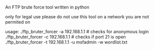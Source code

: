 An FTP brute force tool written in python

only for legal use please do not use this tool on a network you are not permited on

usage:
./ftp_bruter_forcer -a 192.168.1.1 # checks for anonymous login
./ftp_bruter_forcer -c 192.168.1.1 # checks if port 21 is open
./ftp_bruter_forcer -t 192.168.1.1 -u msfadmin -w wordlist.txt
